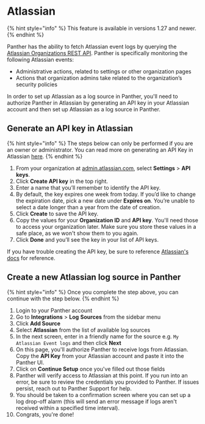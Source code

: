 # Atlassian

{% hint style="info" %}
This feature is available in versions 1.27 and newer.
{% endhint %}

Panther has the ability to fetch Atlassian event logs by querying the [Atlassian Organizations REST API](https://developer.atlassian.com/cloud/admin/organization/rest/intro/). Panther is specifically monitoring the following Atlassian events:

* Administrative actions, related to settings or other organization pages&#x20;
* Actions that organization admins take related to the organization’s security policies

In order to set up Atlassian as a log source in Panther, you'll need to authorize Panther in Atlassian by generating an API key in your Atlassian account and then set up Atlassian as a log source in Panther.&#x20;

## Generate an API key in Atlassian

{% hint style="info" %}
The steps below can only be performed if you are an owner or administrator. You can read more on generating an API Key in Atlassian [here](https://support.atlassian.com/organization-administration/docs/manage-an-organization-with-the-admin-apis/).
{% endhint %}

1. From your organization at [admin.atlassian.com](http://admin.atlassian.com), select **Settings** > **API keys**.
2. Click **Create API key** in the top right.
3. Enter a name that you’ll remember to identify the API key.
4. By default, the key expires one week from today. If you’d like to change the expiration date, pick a new date under **Expires on**. You’re unable to select a date longer than a year from the date of creation.
5. Click **Create** to save the API key.
6. Copy the values for your **Organization ID** and **API key**. You'll need those to access your organization later. Make sure you store these values in a safe place, as we won't show them to you again.
7. Click **Done** and you’ll see the key in your list of API keys.

If you have trouble creating the API key, be sure to reference [Atlassian's docs](https://developer.atlassian.com/cloud/admin/organization/rest/intro/) for reference.

## Create a new Atlassian log source in Panther

{% hint style="info" %}
Once you complete the step above, you can continue with the step below.
{% endhint %}

1. Login to your Panther account
2. Go to **Integrations** > **Log** **Sources** from the sidebar menu
3. Click **Add Source**
4. Select **Atlassian** from the list of available log sources
5. In the next screen, enter in a friendly name for the source e.g. `My Atlassian Event logs` and then click **Next**
6. On this page, you'll authorize Panther to receive logs from Atlassian. Copy the **API Key** from your Atlassian account and paste it into the Panther UI.
7. Click on **Continue Setup** once you've filled out those fields
8. Panther will verify access to Atlassian at this point. If you run into an error, be sure to review the credentials you provided to Panther. If issues persist, reach out to Panther Support for help.
9. You should be taken to a confirmation screen where you can set up a log drop-off alarm (this will send an error message if logs aren't received within a specified time interval).
10. Congrats, you're done!
